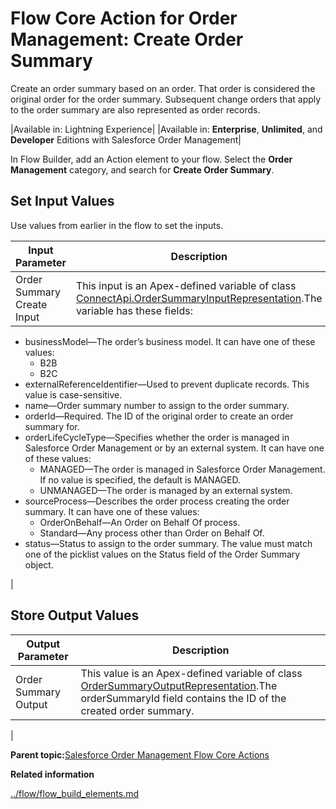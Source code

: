 # Flow Core Action for Order Management: Create Order Summary

Create an order summary based on an order. That order is considered the original order for the order summary. Subsequent change orders that apply to the order summary are also represented as order records.

|Available in: Lightning Experience|
|Available in: **Enterprise**, **Unlimited**, and **Developer** Editions with Salesforce Order Management|

In Flow Builder, add an Action element to your flow. Select the **Order Management** category, and search for **Create Order Summary**.

## Set Input Values

Use values from earlier in the flow to set the inputs.

|Input Parameter|Description|
|---------------|-----------|
|Order Summary Create Input|This input is an Apex-defined variable of class [ConnectApi.OrderSummaryInputRepresentation](https://developer.salesforce.com/docs/atlas.en-us.apexcode.meta/apexcode/apex_connectapi_input_order_summary.htm).The variable has these fields:

-   businessModel—The order’s business model. It can have one of these values:
    -   B2B
    -   B2C
-   externalReferenceIdentifier—Used to prevent duplicate records. This value is case-sensitive.
-   name—Order summary number to assign to the order summary.
-   orderId—Required. The ID of the original order to create an order summary for.
-   orderLifeCycleType—Specifies whether the order is managed in Salesforce Order Management or by an external system. It can have one of these values:
    -   MANAGED—The order is managed in Salesforce Order Management. If no value is specified, the default is MANAGED.
    -   UNMANAGED—The order is managed by an external system.
-   sourceProcess—Describes the order process creating the order summary. It can have one of these values:
    -   OrderOnBehalf—An Order on Behalf Of process.
    -   Standard—Any process other than Order on Behalf Of.
-   status—Status to assign to the order summary. The value must match one of the picklist values on the Status field of the Order Summary object.

|

## Store Output Values

|Output Parameter|Description|
|----------------|-----------|
|Order Summary Output|This value is an Apex-defined variable of class [OrderSummaryOutputRepresentation](https://developer.salesforce.com/docs/atlas.en-us.apexcode.meta/apexcode/apex_connectapi_output_order_summary_output.htm).The orderSummaryId field contains the ID of the created order summary.

|

**Parent topic:**[Salesforce Order Management Flow Core Actions](../flow/flow_ref_elements_om_actions_list.md)

**Related information**  


[../flow/flow\_build\_elements.md](../flow/flow_build_elements.md)

